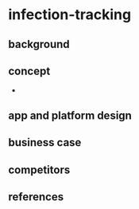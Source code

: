 # infection-tracking


## background


## concept
* 

## app and platform design


## business case


## competitors


## references
